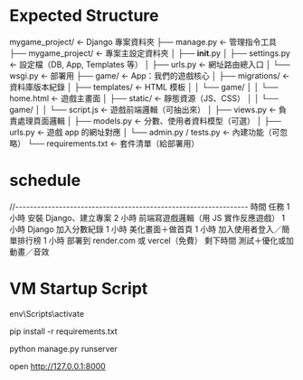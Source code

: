 # Expected Structure

mygame_project/                 ← Django 專案資料夾
├── manage.py                  ← 管理指令工具
├── mygame_project/            ← 專案主設定資料夾
│   ├── __init__.py
│   ├── settings.py            ← 設定檔（DB, App, Templates 等）
│   ├── urls.py                ← 網址路由總入口
│   └── wsgi.py                ← 部署用
├── game/                      ← App：我們的遊戲核心
│   ├── migrations/            ← 資料庫版本紀錄
│   ├── templates/             ← HTML 模板
│   │   └── game/
│   │       └── home.html      ← 遊戲主畫面
│   ├── static/                ← 靜態資源（JS、CSS）
│   │   └── game/
│   │       └── script.js      ← 遊戲前端邏輯（可抽出來）
│   ├── views.py               ← 負責處理頁面邏輯
│   ├── models.py              ← 分數、使用者資料模型（可選）
│   ├── urls.py                ← 遊戲 app 的網址對應
│   └── admin.py / tests.py    ← 內建功能（可忽略）
└── requirements.txt           ← 套件清單（給部署用）


# schedule
//----------------------------------------------------------------
時間	    任務
1 小時	    安裝 Django、建立專案
2 小時	    前端寫遊戲邏輯（用 JS 實作反應遊戲）
1 小時	    Django 加入分數紀錄
1 小時	    美化畫面＋做首頁
1 小時	    加入使用者登入／簡單排行榜
1 小時	    部署到 render.com 或 vercel（免費）
剩下時間	測試＋優化或加動畫／音效

# VM Startup Script

env\Scripts\activate

pip install -r requirements.txt

python manage.py runserver

open http://127.0.0.1:8000